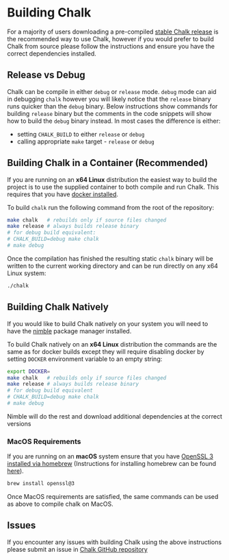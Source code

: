 # Building Chalk

For a majority of users downloading a pre-compiled
[stable Chalk release](https://github.com/crashappsec/chalk/releases)
is the recommended way to use Chalk, however if you would prefer to
build Chalk from source please follow the instructions and ensure you
have the correct dependencies installed.

## Release vs Debug

Chalk can be compile in either `debug` or `release` mode.
`debug` mode can aid in debugging `chalk` however you will likely notice
that the `release` binary runs quicker than the `debug` binary.
Below instructions show commands for building `release` binary
but the comments in the code snippets will show how to build
the `debug` binary instead. In most cases the difference
is either:

- setting `CHALK_BUILD` to either `release` or `debug`
- calling appropriate `make` target - `release` or `debug`

## Building Chalk in a Container (Recommended)

If you are running on an **x64 Linux** distribution the easiest way to build
the project is to use the supplied container to both compile and run Chalk.
This requires that you have [docker installed](https://docs.docker.com/engine/install/).

To build `chalk` run the following command from the root of the repository:

```sh
make chalk   # rebuilds only if source files changed
make release # always builds release binary
# for debug build equivalent:
# CHALK_BUILD=debug make chalk
# make debug
```

Once the compilation has finished the resulting static `chalk` binary will be
written to the current working directory and can be run directly on any x64
Linux system:

```sh
./chalk
```

## Building Chalk Natively

If you would like to build Chalk natively on your system you will need to have
the [nimble](https://github.com/nim-lang/nimble) package manager installed.

To build Chalk natively on an **x64 Linux** distribution the commands are
the same as for docker builds except they will require disabling docker
by setting `DOCKER` environment variable to an empty string:

```sh
export DOCKER=
make chalk   # rebuilds only if source files changed
make release # always builds release binary
# for debug build equivalent
# CHALK_BUILD=debug make chalk
# make debug
```

Nimble will do the rest and download additional dependencies at the correct versions

### MacOS Requirements

If you are running on an **macOS** system ensure that you have
[OpenSSL 3 installed via homebrew](https://formulae.brew.sh/formula/openssl@3)
(Instructions for installing homebrew can be found [here](https://brew.sh/)).

```sh
brew install openssl@3
```

Once MacOS requirements are satisfied, the same commands can be used as
above to compile chalk on MacOS.

## Issues

If you encounter any issues with building Chalk using the above instructions
please submit an issue in
[Chalk GitHub repository](https://github.com/crashappsec/chalk/issues)
